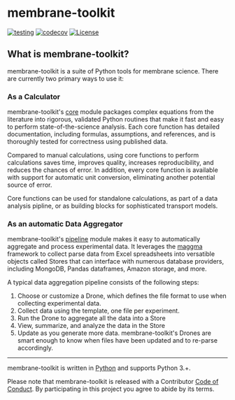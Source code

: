 # membrane-toolkit

[![testing](https://github.com/rkingsbury/membrane-toolkit/workflows/testing/badge.svg)](https://github.com/rkingsbury/membrane-toolkit/actions?query=workflow%3Atesting) [![codecov](https://codecov.io/gh/rkingsbury/membrane-toolkit/branch/master/graph/badge.svg?token=I7RP0QML6S)](https://codecov.io/gh/rkingsbury/membrane-toolkit) [![License](https://img.shields.io/badge/License-BSD%203--Clause-blue.svg)](https://opensource.org/licenses/BSD-3-Clause)

## What is membrane-toolkit?

membrane-toolkit is a suite of Python tools for membrane science. There are currently two primary ways to
use it:

### As a Calculator

membrane-toolkit's [core](core_functions/core_functions.md) module packages complex equations from the
literature into rigorous, validated Python routines that make it fast and easy to perform state-of-the-science
analysis. Each core function has detailed documentation, including formulas, assumptions, and references, and
is thoroughly tested for correctness using published data.

Compared to manual calculations, using core functions to perform calculations saves time, improves quality,
increases reproducibility, and reduces the chances of error. In addition, every core function is available with
support for automatic unit conversion, eliminating another potential source of error.

Core functions can be used for standalone calculations, as part of a data analysis pipline, or as building blocks
for sophisticated transport models.

### As an automatic Data Aggregator

membrane-toolkit's [pipeline]() module makes it easy to automatically aggregate and process experimental
data. It leverages the [maggma](https://materialsproject.github.io/maggma/) framework to collect parse data from
Excel spreadsheets into versatible objects called Stores that can interface with numerous database providers,
including MongoDB, Pandas dataframes, Amazon storage, and more.

A typical data aggregation pipeline consists of the following steps:

1. Choose or customize a Drone, which defines the file format to use when collecting experimental data.
2. Collect data using the template, one file per experiment.
3. Run the Drone to aggregate all the data into a Store
4. View, summarize, and analyze the data in the Store
5. Update as you generate more data. membrane-toolkit's Drones are smart enough to know when files have
   been updated and to re-parse accordingly.

---

membrane-toolkit is written in [Python](http://docs.python-guide.org/en/latest/) and supports Python 3.+.

Please note that membrane-toolkit is released with a Contributor [Code of Conduct](https://github.com/rkingsbury/membrane-toolkit/blob/master/CODE_OF_CONDUCT.MD). By participating in this project you 
agree to abide by its terms.